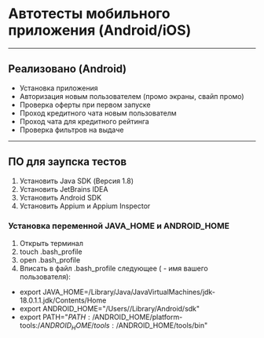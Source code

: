 # Автотесты мобильного приложения (Android/iOS)
---
## Реализовано (Android)
* Установка приложения
* Авторизация новым пользователем (промо экраны, свайп промо)
* Проверка оферты при первом запуске
* Проход кредитного чата новым пользователм
* Проход чата для кредитного рейтинга
* Проверка фильтров на выдаче
---
## ПО для заупска тестов
1. Установить Java SDK (Версия 1.8)
2. Установить JetBrains IDEA
3. Установить Android SDK
4. Установить Appium и Appium Inspector
### Установка переменной JAVA_HOME и ANDROID_HOME
1. Открыть терминал
2. touch .bash_profile
3. open .bash_profile
4. Вписать в файл .bash_profile следующее (<user> - имя вашего пользователя):
* export JAVA_HOME=/Library/Java/JavaVirtualMachines/jdk-18.0.1.1.jdk/Contents/Home
* export ANDROID_HOME="/Users/<user>/Library/Android/sdk"
* export PATH="${PATH}:/$ANDROID_HOME/platform-tools:/$ANDROID_HOME/tools:/$ANDROID_HOME/tools/bin"